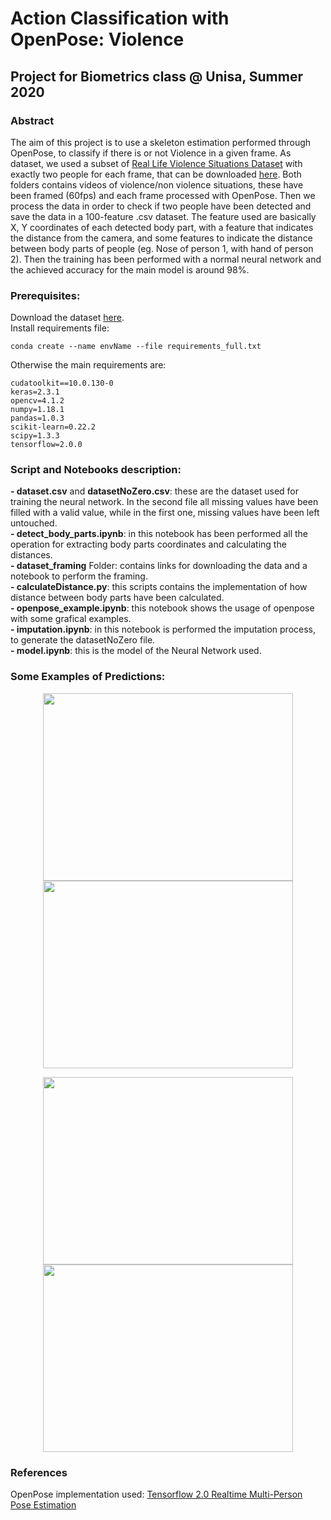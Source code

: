 # Action Classification with OpenPose: Violence
## Project for Biometrics class @ Unisa, Summer 2020

###  Abstract
  
The aim of this project is to use a skeleton estimation performed through OpenPose, to classify if there is or not Violence in a given frame. As dataset, we used a subset of [Real Life Violence Situations Dataset](https://www.kaggle.com/mohamedmustafa/real-life-violence-situations-dataset) with exactly two people for each frame, that can be downloaded [here](https://gofile.io/d/bwIIOh). Both folders contains videos of violence/non violence situations, these have been framed (60fps) and each frame processed with OpenPose. Then we process the data in order to check if two people have been detected and save the data in a 100-feature .csv dataset. The feature used are basically X, Y coordinates of each detected body part, with a feature that indicates the distance from the camera, and some features to indicate the distance between body parts of people (eg. Nose of person 1, with hand of person 2). Then the training has been performed with a normal neural network and the achieved accuracy for the main model is around 98%.


### Prerequisites:
Download the dataset [here](https://gofile.io/d/bwIIOh).  
Install requirements file:  
```
conda create --name envName --file requirements_full.txt
```
Otherwise the main requirements are:
```
cudatoolkit==10.0.130-0
keras=2.3.1
opencv=4.1.2
numpy=1.18.1
pandas=1.0.3
scikit-learn=0.22.2
scipy=1.3.3
tensorflow=2.0.0

```

### Script and Notebooks description:
**- dataset.csv** and **datasetNoZero.csv**: these are the dataset used for training the neural network. In the second file all missing values have been filled with a valid value, while in the first one, missing values have been left untouched.  
**- detect_body_parts.ipynb**: in this notebook has been performed all the operation for extracting body parts coordinates and calculating the distances.  
**- dataset_framing** Folder: contains links for downloading the data and a notebook to perform the framing.   
**- calculateDistance.py**: this scripts contains the implementation of how distance between body parts have been calculated.  
**- openpose_example.ipynb**: this notebook shows the usage of openpose with some grafical examples.  
**- imputation.ipynb**: in this notebook is performed the imputation process, to generate the datasetNoZero file.  
**- model.ipynb**: this is the model of the Neural Network used.  

### Some Examples of Predictions:

<p align="center">
<img width="400" height="300" src="https://i.ibb.co/T1tMKqB/Annotation-2020-05-21-143421.jpg"> <img width="400" height="300" src="https://i.ibb.co/QC2G7wX/Annotation-2020-05-21-143439.jpg">
</p>
<p align="center">
<img width="400" height="300" src="https://i.ibb.co/y6CGdZ9/Annotation-2020-05-21-143347.jpg"> <img width="400" height="300" src="https://i.ibb.co/zn6Js1n/Annotation-2020-05-21-143407.jpg">
</p>



### References
OpenPose implementation used: [Tensorflow 2.0 Realtime Multi-Person Pose Estimation](https://github.com/michalfaber/tensorflow_Realtime_Multi-Person_Pose_Estimation)
